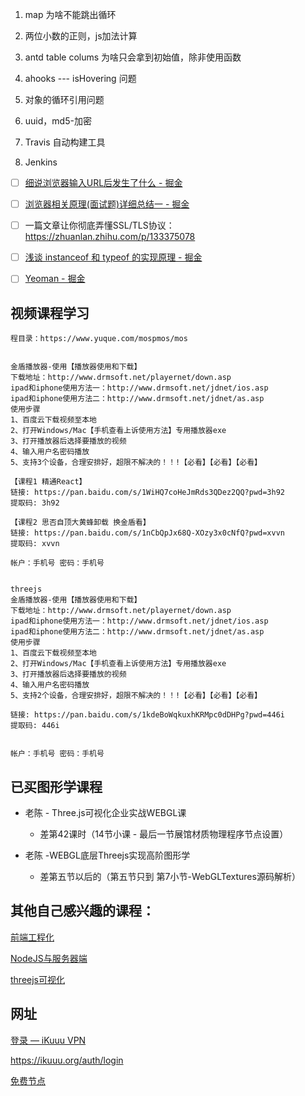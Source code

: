 1. map 为啥不能跳出循环

2. 两位小数的正则，js加法计算

3. antd table colums 为啥只会拿到初始值，除非使用函数

4. ahooks --- isHovering 问题

5. 对象的循环引用问题

6. uuid，md5-加密

7. Travis  自动构建工具

8. Jenkins
- [ ] [细说浏览器输入URL后发生了什么 - 掘金](https://juejin.cn/post/6844904054074654728)

- [ ] [浏览器相关原理(面试题)详细总结一 - 掘金](https://juejin.cn/post/6844903962216824839#heading-10)

- [ ] 一篇文章让你彻底弄懂SSL/TLS协议： https://zhuanlan.zhihu.com/p/133375078

- [ ] [浅谈 instanceof 和 typeof 的实现原理 - 掘金](https://juejin.cn/post/6844903613584654344)

- [ ] [Yeoman - 掘金](https://juejin.cn/post/7106065496834850823)

## 视频课程学习

```jsdoc
程目录：https://www.yuque.com/mospmos/mos


金盾播放器-使用【播放器使用和下载】
下载地址：http://www.drmsoft.net/playernet/down.asp
ipad和iphone使用方法一：http://www.drmsoft.net/jdnet/ios.asp
ipad和iphone使用方法二：http://www.drmsoft.net/jdnet/as.asp
使用步骤
1、百度云下载视频至本地
2、打开Windows/Mac【手机查看上诉使用方法】专用播放器exe
3、打开播放器后选择要播放的视频
4、输入用户名密码播放
5、支持3个设备，合理安排好，超限不解决的！！!【必看】【必看】【必看】

【课程1 精通React】
链接: https://pan.baidu.com/s/1WiHQ7coHeJmRds3QDez2QQ?pwd=3h92 
提取码: 3h92 

【课程2 思否自顶大黄蜂卸载 换金盾看】
链接: https://pan.baidu.com/s/1nCbQpJx68Q-XOzy3x0cNfQ?pwd=xvvn 
提取码: xvvn 

帐户：手机号 密码：手机号


threejs
金盾播放器-使用【播放器使用和下载】
下载地址：http://www.drmsoft.net/playernet/down.asp
ipad和iphone使用方法一：http://www.drmsoft.net/jdnet/ios.asp
ipad和iphone使用方法二：http://www.drmsoft.net/jdnet/as.asp
使用步骤
1、百度云下载视频至本地
2、打开Windows/Mac【手机查看上诉使用方法】专用播放器exe
3、打开播放器后选择要播放的视频
4、输入用户名密码播放
5、支持2个设备，合理安排好，超限不解决的！！!【必看】【必看】【必看】

链接: https://pan.baidu.com/s/1kdeBoWqkuxhKRMpc0dDHPg?pwd=446i 
提取码: 446i 


帐户：手机号 密码：手机号
```

## 已买图形学课程

- 老陈 - Three.js可视化企业实战WEBGL课
  
  - 差第42课时（14节小课 - 最后一节展馆材质物理程序节点设置）

- 老陈 -WEBGL底层Threejs实现高阶图形学
  
  - 差第五节以后的（第五节只到 第7小节-WebGLTextures源码解析）

## 其他自己感兴趣的课程：

[前端工程化](https://appwhrkrsz84443.pc.xiaoe-tech.com/detail/p_62b17adae4b07bd2d7b0af40/8?product_id=p_62b17adae4b07bd2d7b0af40)

[NodeJS与服务器端](https://appwhrkrsz84443.pc.xiaoe-tech.com/detail/p_62b177bae4b09baaaaef38b9/8?product_id=p_62b177bae4b09baaaaef38b9)

[threejs可视化](https://study.163.com/course/introduction.htm?courseId=1212491801#/courseDetail?tab=1)

## 网址

[登录 &mdash; iKuuu VPN](https://ikuuu.art/auth/login)

https://ikuuu.org/auth/login

[免费节点](https://v2rayshare.com/f/freenode)
